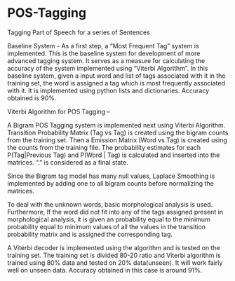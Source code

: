 # POS-Tagging
Tagging Part of Speech for a series of Sentences

Baseline System - As a first step, a  “Most Frequent Tag” system is implemented. This is the baseline system for development of more advanced tagging system. It serves as a measure for calculating the accuracy of the system implemented using “Viterbi Algorithm”. In this baseline system, given a input word and list of tags associated with it in the training set, the word is assigned a tag which is most frequently  associated with it. It is implemented using python lists and dictionaries. Accuracy obtained is 90%.
 
Viterbi Algorithm for POS Tagging – 
 
A Bigram POS Tagging system is implemented next using Viterbi Algorithm. Transition Probability Matrix (Tag vs Tag) is created using the bigram counts from the training set. Then a Emission Matrix (Word vs Tag) is created using the counts from the training file. The probability estimates for each P(Tag|Previous Tag) and P(Word | Tag) is calculated and inserted into the matrices. “.” is considered as a final state. 
 
Since the Bigram tag model has many null values, Laplace Smoothing is implemented by adding one to all bigram counts before normalizing the matrices.  
 
To deal with the unknown words, basic morphological analysis is used. Furthermore, If the word did not fit into any of the tags assigned present in morphological analysis,  it is given an probability equal to the minimum probability equal to minimum values of all the values in the transition probability matrix and is assigned the corresponding tag. 
 
A Viterbi decoder is implemented using the algorithm and is tested on the training set. The training set is divided 80-20 ratio and Viterbi algorithm is trained using 80% data and tested on 20% data(unseen).  It will work fairly well on unseen data. Accuracy obtained in this case is around 91%.
